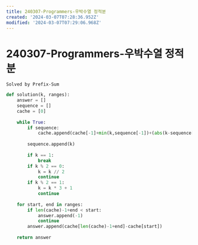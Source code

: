 ```yaml
---
title: 240307-Programmers-우박수열 정적분
created: '2024-03-07T07:28:36.952Z'
modified: '2024-03-07T07:29:06.968Z'
---
```


# 240307-Programmers-우박수열 정적분
```Solved by Prefix-Sum```

```python
def solution(k, ranges):
    answer = []
    sequence = []
    cache = [0]
    
    while True:
        if sequence:
            cache.append(cache[-1]+min(k,sequence[-1])+(abs(k-sequence[-1]))*(1/2))
                         
        sequence.append(k)
        
        if k == 1:
            break
        if k % 2 == 0:
            k = k // 2
            continue
        if k % 2 == 1:
            k = k * 3 + 1
            continue
        
    for start, end in ranges:
        if len(cache)-1+end < start:
            answer.append(-1)
            continue
        answer.append(cache[len(cache)-1+end]-cache[start])
        
    return answer
```
